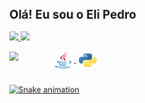## Olá! Eu sou o Eli Pedro

<div>
<a href="https://github.com/elipcs">
<img width="48%" src="https://github-readme-stats.vercel.app/api?username=elipcs&show_icons=true&theme=dracula&include_all_commits=true&count_private=true&hide_border=true"/>
<img width="50%" src="https://github-readme-stats.vercel.app/api/top-langs/?username=elipcs&layout=compact&langs_count=16&theme=dracula&hide_border=true"/>
</div>

<div style="display: inline_block"><br>
<img align="center" alt-"Eli-Java" height="30" width="40" src="https://raw.githubusercontent.com/devicons/devicon/master/icons/java/java-original.svg">
<img align="center" alt-"Eli-Python" height="30" width="40" src="https://raw.githubusercontent.com/devicons/devicon/master/icons/python/python-original.svg">
<img align ="left" width="15%" alt-"Eli-Gif" src="https://i.pinimg.com/originals/c0/9a/97/c09a97a8f18cb8908ea897639cbe4fa8.gif">
</div>

  ##

<div> 
 
  ![Snake animation](https://github.com/elipcs/elipcs/blob/output/github-contribution-grid-snake.svg)
 
</div>
